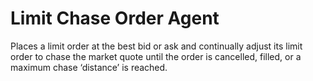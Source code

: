 # Limit Chase Order Agent

Places a limit order at the best bid or ask and continually adjust its limit order to chase the market quote until the order is cancelled, filled, or a maximum chase ‘distance’ is reached.
